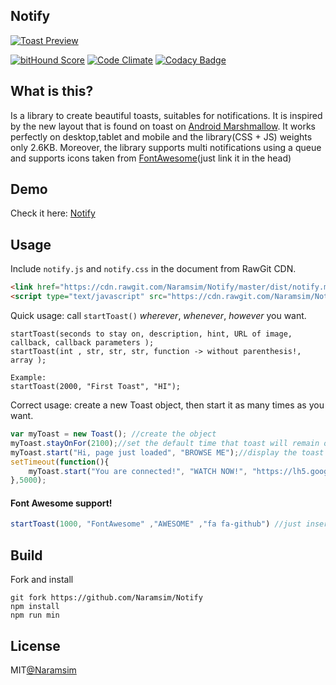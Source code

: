 ## Notify
[![Toast Preview](http://i.imgur.com/PFDgc3s.png)](https://github.com/Naramsim/Notify)


[![bitHound Score](https://www.bithound.io/github/Naramsim/Notify/badges/score.svg)](https://www.bithound.io/github/Naramsim/Notify)
[![Code Climate](https://codeclimate.com/github/Naramsim/Notify/badges/gpa.svg)](https://codeclimate.com/github/Naramsim/Notify)
[![Codacy Badge](https://api.codacy.com/project/badge/65b028208d0d4fcb8dbb694170b6e33b)](https://www.codacy.com/app/igougi-ui/Notify)

What is this?
---
Is a library to create beautiful toasts, suitables for notifications.
It is inspired by the new layout that is found on toast on [Android Marshmallow](https://www.google.com/design/spec/components/snackbars-toasts.html#snackbars-toasts-specs).
It works perfectly on desktop,tablet and mobile and the library(CSS + JS) weights only 2.6KB. Moreover, the library supports multi notifications using a queue and supports icons taken from [FontAwesome](http://fontawesome.io/icons/)(just link it in the head)

Demo
---
Check it here: [Notify](http://naramsim.github.io/Notify/)

Usage
---
Include `notify.js` and `notify.css` in the document from RawGit CDN.

```html
<link href="https://cdn.rawgit.com/Naramsim/Notify/master/dist/notify.min.css" rel="stylesheet" type="text/css">
<script type="text/javascript" src="https://cdn.rawgit.com/Naramsim/Notify/master/dist/notify.min.js"></script>
```


Quick usage: call `startToast()` _wherever_, _whenever_, _however_ you want.
```
startToast(seconds to stay on, description, hint, URL of image, callback, callback parameters );
startToast(int , str, str, str, function -> without parenthesis!, array );

Example:
startToast(2000, "First Toast", "HI");
```


Correct usage: create a new Toast object, then start it as many times as you want.
```javascript
var myToast = new Toast(); //create the object
myToast.stayOnFor(2100);//set the default time that toast will remain on
myToast.start("Hi, page just loaded", "BROWSE ME");//display the toast
setTimeout(function(){
    myToast.start("You are connected!", "WATCH NOW!", "https://lh5.googleusercontent.com/-zpbBgPjMIbs/AAAAAAAAAAI/AAAAAAAAAAA/hwgFO6TObQE/s32-c/photo.jpg", changeBackground, ["green", "0.4"] );
},5000);
```


#### Font Awesome support!
``` javascript
startToast(1000, "FontAwesome" ,"AWESOME" ,"fa fa-github") //just insert the classes needed and you are good to go
```

Build
---
Fork and install
```
git fork https://github.com/Naramsim/Notify
npm install
npm run min
```

License
---
MIT[@Naramsim](https://github.com/Naramsim)
